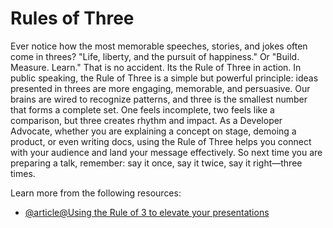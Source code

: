 # Rules of Three

Ever notice how the most memorable speeches, stories, and jokes often come in threes? "Life, liberty, and the pursuit of happiness." Or "Build. Measure. Learn." That is no accident. Its the Rule of Three in action. In public speaking, the Rule of Three is a simple but powerful principle: ideas presented in threes are more engaging, memorable, and persuasive. Our brains are wired to recognize patterns, and three is the smallest number that forms a complete set. One feels incomplete, two feels like a comparison, but three creates rhythm and impact. As a Developer Advocate, whether you are explaining a concept on stage, demoing a product, or even writing docs, using the Rule of Three helps you connect with your audience and land your message effectively. So next time you are preparing a talk, remember: say it once, say it twice, say it right—three times.

Learn more from the following resources:

- [@article@Using the Rule of 3 to elevate your presentations](https://www.buckleyschool.com/magazine/articles/using-the-rule-of-3-to-elevate-your-presentations)
